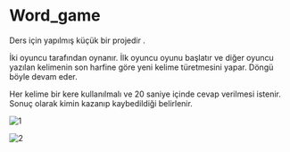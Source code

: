 # Word_game
Ders için yapılmış küçük bir projedir . 

İki oyuncu tarafından oynanır. İlk oyuncu oyunu başlatır ve diğer oyuncu yazılan kelimenin son harfine göre yeni kelime türetmesini yapar. Döngü böyle devam eder. 

Her kelime bir kere kullanılmalı ve 20 saniye içinde cevap verilmesi istenir. Sonuç olarak kimin kazanıp kaybedildiği belirlenir.

![1](https://github.com/Tugcerbetci/Word_game/assets/95607055/9806e162-7af1-43f3-a5b8-289181d11db0)

![2](https://github.com/Tugcerbetci/Word_game/assets/95607055/ef820302-83ba-43e1-8299-6beca3378b29)


